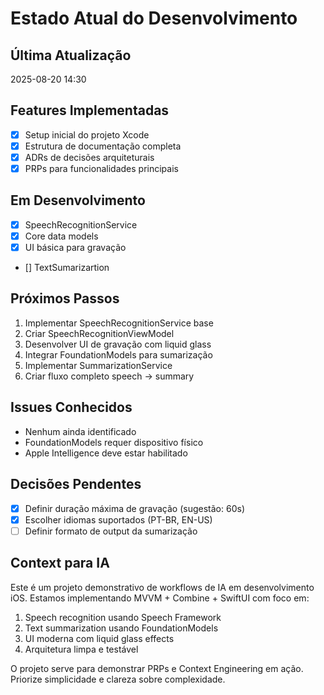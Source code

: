 # Estado Atual do Desenvolvimento

## Última Atualização
2025-08-20 14:30

## Features Implementadas
- [X] Setup inicial do projeto Xcode
- [X] Estrutura de documentação completa
- [X] ADRs de decisões arquiteturais
- [X] PRPs para funcionalidades principais

## Em Desenvolvimento
- [X] SpeechRecognitionService
- [X] Core data models
- [X] UI básica para gravação
- [] TextSumarizartion

## Próximos Passos
1. Implementar SpeechRecognitionService base
2. Criar SpeechRecognitionViewModel
3. Desenvolver UI de gravação com liquid glass
4. Integrar FoundationModels para sumarização
5. Implementar SummarizationService
6. Criar fluxo completo speech -> summary

## Issues Conhecidos
- Nenhum ainda identificado
- FoundationModels requer dispositivo físico
- Apple Intelligence deve estar habilitado

## Decisões Pendentes
- [X] Definir duração máxima de gravação (sugestão: 60s)
- [X] Escolher idiomas suportados (PT-BR, EN-US)
- [ ] Definir formato de output da sumarização

## Context para IA
Este é um projeto demonstrativo de workflows de IA em desenvolvimento iOS. 
Estamos implementando MVVM + Combine + SwiftUI com foco em:
1. Speech recognition usando Speech Framework
2. Text summarization usando FoundationModels
3. UI moderna com liquid glass effects
4. Arquitetura limpa e testável

O projeto serve para demonstrar PRPs e Context Engineering em ação.
Priorize simplicidade e clareza sobre complexidade.
